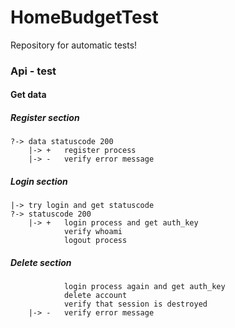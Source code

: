 # HomeBudgetTest
Repository for automatic tests!


### Api - test

#### Get data
##### Register section
	?-> data statuscode 200
		|-> +	register process
		|-> -	verify error message
##### Login section
	|-> try login and get statuscode 
	?-> statuscode 200
		|-> +	login process and get auth_key
				verify whoami
				logout process
##### Delete section
				login process again and get auth_key
				delete account
				verify that session is destroyed
		|-> -	verify error message
